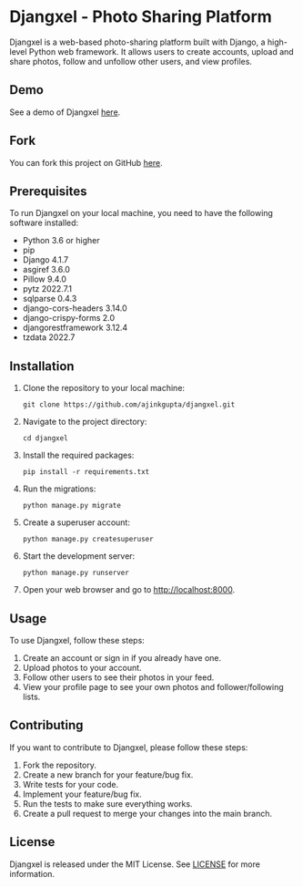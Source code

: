 # Djangxel - Photo Sharing Platform

Djangxel is a web-based photo-sharing platform built with Django, a high-level Python web framework. It allows users to create accounts, upload and share photos, follow and unfollow other users, and view profiles.

## Demo

See a demo of Djangxel [here](https://djangxel.pythonanywhere.com/).

## Fork

You can fork this project on GitHub [here](https://github.com/ajinkgupta/djangxel/fork).

## Prerequisites

To run Djangxel on your local machine, you need to have the following software installed:

*   Python 3.6 or higher
*   pip
*   Django 4.1.7
*   asgiref 3.6.0
*   Pillow 9.4.0
*   pytz 2022.7.1
*   sqlparse 0.4.3
*   django-cors-headers 3.14.0
*   django-crispy-forms 2.0
*   djangorestframework 3.12.4
*   tzdata 2022.7

## Installation

1.  Clone the repository to your local machine:

    `git clone https://github.com/ajinkgupta/djangxel.git`

2.  Navigate to the project directory:

    `cd djangxel`

3.  Install the required packages:

    `pip install -r requirements.txt`

4.  Run the migrations:

    `python manage.py migrate`

5.  Create a superuser account:

    `python manage.py createsuperuser`

6.  Start the development server:

    `python manage.py runserver`

7.  Open your web browser and go to [http://localhost:8000](http://localhost:8000/).

## Usage

To use Djangxel, follow these steps:

1.  Create an account or sign in if you already have one.
2.  Upload photos to your account.
3.  Follow other users to see their photos in your feed.
4.  View your profile page to see your own photos and follower/following lists.

## Contributing

If you want to contribute to Djangxel, please follow these steps:

1.  Fork the repository.
2.  Create a new branch for your feature/bug fix.
3.  Write tests for your code.
4.  Implement your feature/bug fix.
5.  Run the tests to make sure everything works.
6.  Create a pull request to merge your changes into the main branch.

## License

Djangxel is released under the MIT License. See [LICENSE](https://github.com/ajinkgupta/djangxel/blob/main/LICENSE) for more information.

